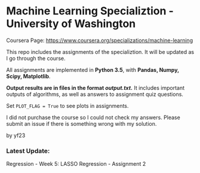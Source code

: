 # Machine Learning Specializtion - University of Washington
Coursera Page: https://www.coursera.org/specializations/machine-learning

This repo includes the assignments of the specializtion. It will be updated as I go through the course.

All assignments are implemented in **Python 3.5**, with **Pandas, Numpy, Scipy, Matplotlib**.

**Output results are in files in the format *output.txt*.** It includes important outputs of algorithms, as well as answers to assignment quiz questions.

Set `PLOT_FLAG = True` to see plots in assignments. 

I did not purchase the course so I could not check my answers. Please submit an issue if there is something wrong with my solution.

by yf23

### Latest Update:
Regression - Week 5: LASSO Regression - Assignment 2
